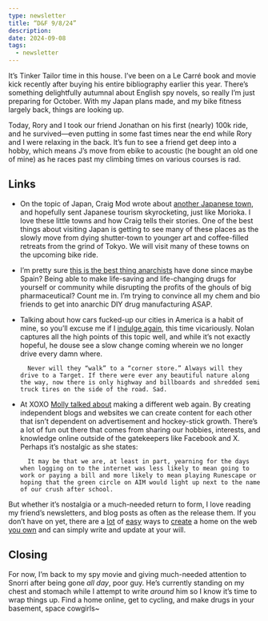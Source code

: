```yaml
---
type: newsletter
title: “D&F 9/8/24”
description: 
date: 2024-09-08
tags:
  - newsletter
---
```


It’s Tinker Tailor time in this house. I’ve been on a Le Carré book and movie kick recently after buying his entire bibliography earlier this year. There’s something delightfully autumnal about English spy novels, so really I’m just preparing for October. With my Japan plans made, and my bike fitness largely back, things are looking up.

Today, Rory and I took our friend Jonathan on his first (nearly) 100k ride, and he survived—even putting in some fast times near the end while Rory and I were relaxing in the back. It’s fun to see a friend get deep into a hobby, which means J’s move from ebike to acoustic (he bought an old one of mine) as he races past my climbing times on various courses is rad.

## Links

- On the topic of Japan, Craig Mod wrote about [another Japanese town](https://archive.is/bvzK6), and hopefully sent Japanese tourism skyrocketing, just like Morioka. I love these little towns and how Craig tells their stories. One of the best things about visiting Japan is getting to see many of these places as the slowly move from dying shutter-town to younger art and coffee-filled retreats from the grind of Tokyo. We will visit many of these towns on the upcoming bike ride.
- I’m pretty sure [this is the best thing anarchists](https://www.404media.co/right-to-repair-for-your-body-the-rise-of-diy-pirated-medicine/) have done since maybe Spain? Being able to make life-saving and life-changing drugs for yourself or community while disrupting the profits of the ghouls of big pharmaceutical? Count me in. I’m trying to convince all my chem and bio friends to get into anarchic DIY drug manufacturing ASAP.
- Talking about how cars fucked-up our cities in America is a habit of mine, so you’ll excuse me if I [indulge again](https://www.hamiltonnolan.com/p/cars-have-fucked-up-this-country), this time vicariously. Nolan captures all the high points of this topic well, and while it’s not exactly hopeful, he douse see a slow change coming wherein we no longer drive every damn where.
		
		Never will they “walk” to a “corner store.” Always will they drive to a Target. If there were ever any beautiful nature along the way, now there is only highway and billboards and shredded semi truck tires on the side of the road. Sad.

- At XOXO [Molly talked about](https://www.citationneeded.news/we-can-have-a-different-web/) making a different web again. By creating independent blogs and websites we can create content for each other that isn’t dependent on advertisement and hockey-stick growth. There’s a lot of fun out there that comes from sharing our hobbies, interests, and knowledge online outside of the gatekeepers like Facebook and X. Perhaps it’s nostalgic as she states:

	    It may be that we are, at least in part, yearning for the days when logging on to the internet was less likely to mean going to work or paying a bill and more likely to mean playing Runescape or hoping that the green circle on AIM would light up next to the name of our crush after school.
 But whether it’s nostalgia or a much-needed return to form, I love reading my friend’s newsletters, and blog posts as often as the release them. If you don’t have on yet, there are a [lot](https://blot.im) of [easy](https://buttondown.com) ways to [create](https://micro.blog) a home on the web [you own](https://scribbles.page) and can simply write and update at your will. 

## Closing

For now, I’m back to my spy movie and giving much-needed attention to Snorri after being gone _all day_, poor guy. He’s currently standing on my chest and stomach while I attempt to write _around_ him so I know it’s time to wrap things up. Find a home online, get to cycling, and make drugs in your basement, space cowgirls~